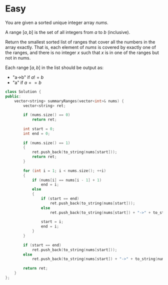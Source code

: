 # Easy

You are given a sorted unique integer array $nums$.

A range $[a,b]$ is the set of all integers from $a$ to $b$ (inclusive).

Return the smallest sorted list of ranges that cover all the numbers in the array exactly. That is, each element of $nums$ is covered by exactly one of the ranges, and there is no integer $x$ such that $x$ is in one of the ranges but not in nums.

Each range $[a,b]$ in the list should be output as:

- "a->b" if $a != b$
- "a" if $a == b$

```cpp
class Solution {
public:
    vector<string> summaryRanges(vector<int>& nums) {
        vector<string> ret;
        
        if (nums.size() == 0)
            return ret;
        
        int start = 0;
        int end = 0;
        
        if (nums.size() == 1)
        {
            ret.push_back(to_string(nums[start]));
            return ret;
        }
        
        for (int i = 1; i < nums.size(); ++i)
        {
            if (nums[i] == nums[i - 1] + 1)
                end = i;
            else
            {
                if (start == end)
                    ret.push_back(to_string(nums[start]));
                else
                    ret.push_back(to_string(nums[start]) + "->" + to_string(nums[end]));
                
                start = i;
                end = i;
            }
        }
        
        if (start == end)
            ret.push_back(to_string(nums[start]));
        else
            ret.push_back(to_string(nums[start]) + "->" + to_string(nums[end]));
        
        return ret;
    }
};
```
